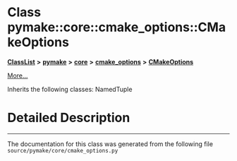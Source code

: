 
# Class pymake::core::cmake\_options::CMakeOptions



[**ClassList**](annotated.md) **>** [**pymake**](namespacepymake.md) **>** [**core**](namespacepymake_1_1core.md) **>** [**cmake\_options**](namespacepymake_1_1core_1_1cmake__options.md) **>** [**CMakeOptions**](classpymake_1_1core_1_1cmake__options_1_1CMakeOptions.md)



[More...](#detailed-description)




Inherits the following classes: NamedTuple




















# Detailed Description


 


    

------------------------------
The documentation for this class was generated from the following file `source/pymake/core/cmake_options.py`